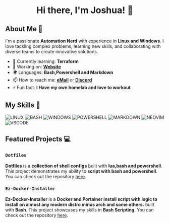 <h1 align="center">Hi there, I'm Joshua! 👋</h1>

## About Me 🚀

I'm a passionate **Automation Nerd** with experience in **Linux and Windows**. I love tackling complex problems, learning new skills, and collaborating with diverse teams to create innovative solutions.

- 🌱 Currently learning: **Terraform**
- 🔭 Working on: **[Website](https://github.com/ross-jm/ross-jm.github.io)**
- 🌍 Languages: **Bash,Powershell and Markdown**
- 📫 How to reach me: **[eMail](mailto:josh@rossjm.dev)** or **[Discord](https://jersh.tech/chat)**
- ⚡ Fun fact: **I Have my own homelab and love to workout**

## My Skills 🧠

![LINUX](https://img.shields.io/badge/Linux-FCC624?style=for-the-badge&logo=linux&logoColor=black)
![BASH](https://img.shields.io/badge/Shell_Script-121011?style=for-the-badge&logo=gnu-bash&logoColor=white)
![WINDOWS](https://img.shields.io/badge/Windows-0078D6?style=for-the-badge&logo=windows&logoColor=white)
![POWERSHELL](https://img.shields.io/badge/powershell-5391FE?style=for-the-badge&logo=powershell&logoColor=white)
![MARKDOWN](https://img.shields.io/badge/Markdown-000000?style=for-the-badge&logo=markdown&logoColor=white)
![NEOVIM](https://img.shields.io/badge/NeoVim-%2357A143.svg?&style=for-the-badge&logo=neovim&logoColor=white)
![VSCODE](https://img.shields.io/badge/VSCode-0078D4?style=for-the-badge&logo=visual%20studio%20code&logoColor=white)

## Featured Projects 💻

### `Dotfiles`


**Dotfiles** is a **collection of shell configs** built with **lua,bash and powershell**. This project demonstrates my ability to **script with bash and powershell**. You can check out the repository [here](https://github.com/ross-jm/dotfiles).

### `Ez-Docker-Installer`

**Ez-Docker-Installer** is a **Docker and Portainer install script with logic to install on almost any modern distro minus arch and some others.** built with **Bash**. This project showcases my skills in **Bash Scripting**. You can check out the repository [here](https://github.com/ross-jm/Ez-Docker-Installer).




